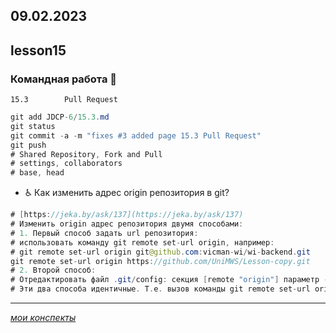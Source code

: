09.02.2023
---
## lesson15

### Командная работа	👬 

	15.3		Pull Request

```java
git add JDCP-6/15.3.md
git status
git commit -a -m "fixes #3 added page 15.3 Pull Request"
git push 
# Shared Repository, Fork and Pull
# settings, collaborators 
# base, head
```
+	♿ 	Как изменить адрес origin репозитория в git?

```java
# [https://jeka.by/ask/137](https://jeka.by/ask/137)
# Изменить origin адрес репозитория двумя способами:
# 1. Первый способ задать url репозитория:
# использовать команду git remote set-url origin, например:
# git remote set-url origin git@github.com:vicman-wi/wi-backend.git
git remote set-url origin https://github.com/UniMWS/Lesson-copy.git
# 2. Второй способ:
# Отредактировать файл .git/config: секция [remote "origin"] параметр - url. 
# Эти два способа идентичные. Т.е. вызов команды git remote set-url origin заменит содержимое git конфига.
```

---
[*мои конспекты*](./README.md)
